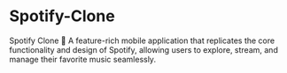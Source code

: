 # Spotify-Clone
Spotify Clone 🎵 A feature-rich mobile application that replicates the core functionality and design of Spotify, allowing users to explore, stream, and manage their favorite music seamlessly.

